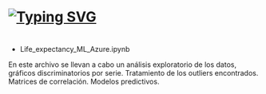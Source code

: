 #
# [![Typing SVG](https://readme-typing-svg.demolab.com?font=Wallpoet&size=30&pause=1000&width=455&lines=CONTENIDO)](https://git.io/typing-svg)
#
- Life_expectancy_ML_Azure.ipynb 

En este archivo se llevan a cabo un análisis exploratorio de los datos, gráficos discriminatorios por serie. Tratamiento de los outliers encontrados. Matrices de correlación. Modelos predictivos.
